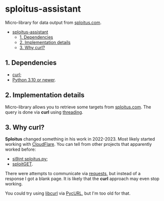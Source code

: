 # sploitus-assistant

Micro-library for data output from [sploitus.com](https://sploitus.com/).

- [sploitus-assistant](#sploitus-assistant)
  - [1. Dependencies](#1-dependencies)
  - [2. Implementation details](#2-implementation-details)
  - [3. Why curl?](#3-why-curl)

## 1. Dependencies

- [curl](https://curl.se/);
- [Python 3.10 or newer](https://www.python.org/).

## 2. Implementation details

Micro-library allows you to retrieve some targets from [sploitus.com](https://sploitus.com/). The query is done via **curl** using [threading](https://docs.python.org/3/library/threading.html).

## 3. Why curl?

**Sploitus** changed something in his work in 2022-2023. Most likely started working with [CloudFlare](https://www.cloudflare.com/).
You can tell from other projects that apparently worked before:

- [si9int sploitus.py](https://github.com/si9int/sploitus.py);
- [sploitGET](https://github.com/0xricksanchez/sploitGET).

There were attempts to communicate via [requests](https://requests.readthedocs.io/en/latest/), but instead of a response I got a blank page.
It is likely that the **curl** approach may even stop working.

You could try using [libcurl](https://curl.se/libcurl/) via [PycURL](https://pypi.org/project/pycurl/#files), but I'm too old for that.
